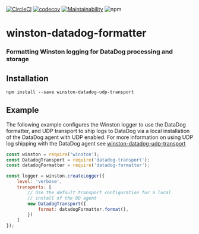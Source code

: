 [![CircleCI](https://circleci.com/gh/TheMagoo73/winston-datadog-formatter.svg?style=svg)](https://circleci.com/gh/TheMagoo73/winston-datadog-formatter)  [![codecov](https://codecov.io/gh/TheMagoo73/winston-datadog-formatter/branch/master/graph/badge.svg)](https://codecov.io/gh/TheMagoo73/winston-datadog-formatter)  [![Maintainability](https://api.codeclimate.com/v1/badges/50d8bf6b4e412d28c11e/maintainability)](https://codeclimate.com/github/TheMagoo73/winston-datadog-formatter/maintainability)  ![npm](https://img.shields.io/npm/v/winston-datadog-formatter.svg)

# winston-datadog-formatter
### Formatting Winston logging for DataDog processing and storage

## Installation

```
npm install --save winston-datadog-udp-transport
```

## Example

The following example configures the Winston logger to use the DataDog formatter, and UDP transport to ship logs to DataDog via a local installation of the DataDog agent with UDP enabled. For more information on using UDP log shipping with the DataDog agent see [winston-datadog-udp-transport](https://github.com/TheMagoo73/winston-datadog-udp-transport)

```javascript
const winston = require('winston');
const DatadogTransport = require('datadog-transport');
const datadogFormatter = require('datadog-formatter');

const logger = winston.createLogger({
    level: 'verbose',
    transports: [
        // Use the default transport configuration for a local
        // install of the DD agent
        new DatadogTransport({ 
            format: datadogFormatter.format(),
        })
    ]
});
```